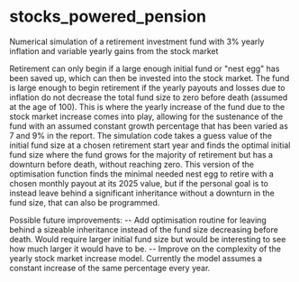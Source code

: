 # stocks_powered_pension
Numerical simulation of a retirement investment fund with 3% yearly inflation and variable yearly gains from the stock market

Retirement can only begin if a large enough initial fund or "nest egg" has been saved up, which can then be invested into the stock market. The fund is large enough to begin retirement if the yearly payouts and losses due to inflation do not decrease the total fund size to zero before death (assumed at the age of 100). This is where the yearly increase of the fund due to the stock market increase comes into play, allowing for the sustenance of the fund with an assumed constant growth percentage that has been varied as 7 and 9% in the report.
The simulation code takes a guess value of the initial fund size at a chosen retirement start year and finds the optimal initial fund size where the fund grows for the majority of retirement but has a downturn before death, without reaching zero. This version of the optimisation function finds the minimal needed nest egg to retire with a chosen monthly payout at its 2025 value, but if the personal goal is to instead leave behind a significant inheritance without a downturn in the fund size, that can also be programmed.

Possible future improvements:
-- Add optimisation routine for leaving behind a sizeable inheritance instead of the fund size decreasing before death. Would require larger initial fund size but would be interesting to see how much larger it would have to be.
-- Improve on the complexity of the yearly stock market increase model. Currently the model assumes a constant increase of the same percentage every year.
